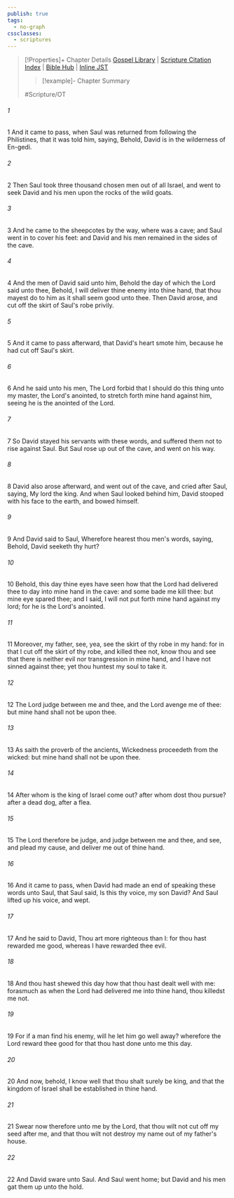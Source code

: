 ```yaml
---
publish: true
tags:
  - no-graph
cssclasses:
  - scriptures
---
```

>[!Properties]+ Chapter Details
>[Gospel Library](https://churchofjesuschrist.org/study/scriptures/ot/1-sam/24?lang=eng)    |    [Scripture Citation Index](https://scriptures.byu.edu/#06d18::c06d18)    |    [Bible Hub](https://biblehub.com/1_samuel/24.htm)    |    [Inline JST](https://scripturetoolbox.com/html/ic/1Samuel/24.html)
>>[!example]- Chapter Summary
>> 
> 
>
>#Scripture/OT
###### 1
1 And it came to pass, when Saul was returned from following the Philistines, that it was told him, saying, Behold, David is in the wilderness of En-gedi.
###### 2
2 Then Saul took three thousand chosen men out of all Israel, and went to seek David and his men upon the rocks of the wild goats.
###### 3
3 And he came to the sheepcotes by the way, where was a cave; and Saul went in to cover his feet: and David and his men remained in the sides of the cave.
###### 4
4 And the men of David said unto him, Behold the day of which the Lord said unto thee, Behold, I will deliver thine enemy into thine hand, that thou mayest do to him as it shall seem good unto thee. Then David arose, and cut off the skirt of Saul's robe privily.
###### 5
5 And it came to pass afterward, that David's heart smote him, because he had cut off Saul's skirt.
###### 6
6 And he said unto his men, The Lord forbid that I should do this thing unto my master, the Lord's anointed, to stretch forth mine hand against him, seeing he is the anointed of the Lord.
###### 7
7 So David stayed his servants with these words, and suffered them not to rise against Saul. But Saul rose up out of the cave, and went on his way.
###### 8
8 David also arose afterward, and went out of the cave, and cried after Saul, saying, My lord the king. And when Saul looked behind him, David stooped with his face to the earth, and bowed himself.
###### 9
9 And David said to Saul, Wherefore hearest thou men's words, saying, Behold, David seeketh thy hurt?
###### 10
10 Behold, this day thine eyes have seen how that the Lord had delivered thee to day into mine hand in the cave: and some bade me kill thee: but mine eye spared thee; and I said, I will not put forth mine hand against my lord; for he is the Lord's anointed.
###### 11
11 Moreover, my father, see, yea, see the skirt of thy robe in my hand: for in that I cut off the skirt of thy robe, and killed thee not, know thou and see that there is neither evil nor transgression in mine hand, and I have not sinned against thee; yet thou huntest my soul to take it.
###### 12
12 The Lord judge between me and thee, and the Lord avenge me of thee: but mine hand shall not be upon thee.
###### 13
13 As saith the proverb of the ancients, Wickedness proceedeth from the wicked: but mine hand shall not be upon thee.
###### 14
14 After whom is the king of Israel come out? after whom dost thou pursue? after a dead dog, after a flea.
###### 15
15 The Lord therefore be judge, and judge between me and thee, and see, and plead my cause, and deliver me out of thine hand.
###### 16
16 And it came to pass, when David had made an end of speaking these words unto Saul, that Saul said, Is this thy voice, my son David? And Saul lifted up his voice, and wept.
###### 17
17 And he said to David, Thou art more righteous than I: for thou hast rewarded me good, whereas I have rewarded thee evil.
###### 18
18 And thou hast shewed this day how that thou hast dealt well with me: forasmuch as when the Lord had delivered me into thine hand, thou killedst me not.
###### 19
19 For if a man find his enemy, will he let him go well away? wherefore the Lord reward thee good for that thou hast done unto me this day.
###### 20
20 And now, behold, I know well that thou shalt surely be king, and that the kingdom of Israel shall be established in thine hand.
###### 21
21 Swear now therefore unto me by the Lord, that thou wilt not cut off my seed after me, and that thou wilt not destroy my name out of my father's house.
###### 22
22 And David sware unto Saul. And Saul went home; but David and his men gat them up unto the hold.
